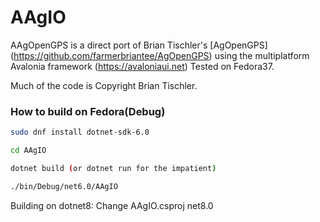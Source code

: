# AAgIO

AAgOpenGPS is a direct port of Brian Tischler's [AgOpenGPS] (https://github.com/farmerbriantee/AgOpenGPS) using the multiplatform Avalonia framework (https://avaloniaui.net)
Tested on Fedora37.

Much of the code is 
Copyright Brian Tischler.



<h3>How to build on Fedora(Debug)</h3>

```bash
sudo dnf install dotnet-sdk-6.0

cd AAgIO

dotnet build (or dotnet run for the impatient)

./bin/Debug/net6.0/AAgIO
```

Building on dotnet8: Change AAgIO.csproj
<TargetFramework>net8.0</TargetFramework>

